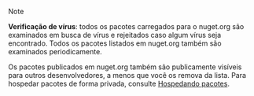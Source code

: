 > [!Note]
> **Verificação de vírus**: todos os pacotes carregados para o nuget.org são examinados em busca de vírus e rejeitados caso algum vírus seja encontrado. Todos os pacotes listados em nuget.org também são examinados periodicamente.
>
> Os pacotes publicados em nuget.org também são publicamente visíveis para outros desenvolvedores, a menos que você os remova da lista. Para hospedar pacotes de forma privada, consulte [Hospedando pacotes](../../hosting-packages/overview.md).